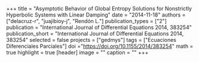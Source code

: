 +++
title = "Asymptotic Behavior of Global Entropy Solutions for Nonstrictly Hyperbolic Systems with Linear Damping"
date = "2014-11-18"
authors = ["delacruz-r", "juajibioy-j", "Rendón L."]
publication_types = ["2"]
publication = "International Journal of Differential Equations 2014, 383254"
publication_short = "International Journal of Differential Equations 2014, 383254"
selected = false
projects = ["gedmys"]
tags = ["Ecuaciones Diferenciales Parciales"]
doi ="https://doi.org/10.1155/2014/383254"
math = true
highlight = true
[header]
image = ""
caption = ""
+++
